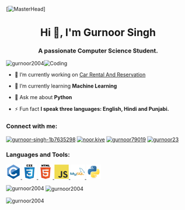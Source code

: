 [![MasterHead](https://www.gifcen.com/wp-content/uploads/2022/07/discord-banner-gif-7.gif)]
<h1 align="center">Hi 👋, I'm Gurnoor Singh</h1>
<h3 align="center">A passionate Computer Science Student.</h3>
<img align="right" alt="Coding" width="400" src="https://cdn.dribbble.com/users/1162077/screenshots/3848914/programmer.gif">

<p align="left"> <img src="https://komarev.com/ghpvc/?username=gurnoor2004&label=Profile%20views&color=0e75b6&style=flat" alt="gurnoor2004" /> </p>

- 🔭 I’m currently working on [Car Rental And Reservation](https://github.com/Gurnoor2004/Car-Rental-And-Reservation)

- 🌱 I’m currently learning **Machine Learning**

- 💬 Ask me about **Python**

- ⚡ Fun fact **I speak three languages: English, Hindi and Punjabi.**

<h3 align="left">Connect with me:</h3>
<p align="left">
<a href="https://linkedin.com/in/gurnoor-singh-1b7635298" target="blank"><img align="center" src="https://raw.githubusercontent.com/rahuldkjain/github-profile-readme-generator/master/src/images/icons/Social/linked-in-alt.svg" alt="gurnoor-singh-1b7635298" height="30" width="40" /></a>
<a href="https://instagram.com/noor.kive" target="blank"><img align="center" src="https://raw.githubusercontent.com/rahuldkjain/github-profile-readme-generator/master/src/images/icons/Social/instagram.svg" alt="noor.kive" height="30" width="40" /></a>
<a href="https://www.hackerrank.com/gurnoor79019" target="blank"><img align="center" src="https://raw.githubusercontent.com/rahuldkjain/github-profile-readme-generator/master/src/images/icons/Social/hackerrank.svg" alt="gurnoor79019" height="30" width="40" /></a>
<a href="https://www.leetcode.com/gurnoor23" target="blank"><img align="center" src="https://raw.githubusercontent.com/rahuldkjain/github-profile-readme-generator/master/src/images/icons/Social/leet-code.svg" alt="gurnoor23" height="30" width="40" /></a>
</p>

<h3 align="left">Languages and Tools:</h3>
<p align="left"> <a href="https://www.cprogramming.com/" target="_blank" rel="noreferrer"> <img src="https://raw.githubusercontent.com/devicons/devicon/master/icons/c/c-original.svg" alt="c" width="40" height="40"/> </a> <a href="https://www.w3schools.com/css/" target="_blank" rel="noreferrer"> <img src="https://raw.githubusercontent.com/devicons/devicon/master/icons/css3/css3-original-wordmark.svg" alt="css3" width="40" height="40"/> </a> <a href="https://www.w3.org/html/" target="_blank" rel="noreferrer"> <img src="https://raw.githubusercontent.com/devicons/devicon/master/icons/html5/html5-original-wordmark.svg" alt="html5" width="40" height="40"/> </a> <a href="https://developer.mozilla.org/en-US/docs/Web/JavaScript" target="_blank" rel="noreferrer"> <img src="https://raw.githubusercontent.com/devicons/devicon/master/icons/javascript/javascript-original.svg" alt="javascript" width="40" height="40"/> </a> <a href="https://www.mysql.com/" target="_blank" rel="noreferrer"> <img src="https://raw.githubusercontent.com/devicons/devicon/master/icons/mysql/mysql-original-wordmark.svg" alt="mysql" width="40" height="40"/> </a> <a href="https://www.python.org" target="_blank" rel="noreferrer"> <img src="https://raw.githubusercontent.com/devicons/devicon/master/icons/python/python-original.svg" alt="python" width="40" height="40"/> </a> </p>

<p><img align="left" src="https://github-readme-stats.vercel.app/api/top-langs?username=gurnoor2004&show_icons=true&locale=en&layout=compact" alt="gurnoor2004" /></p>

<p>&nbsp;<img align="center" src="https://github-readme-stats.vercel.app/api?username=gurnoor2004&show_icons=true&locale=en" alt="gurnoor2004" /></p>

<p><img align="center" src="https://github-readme-streak-stats.herokuapp.com/?user=gurnoor2004&" alt="gurnoor2004" /></p>
